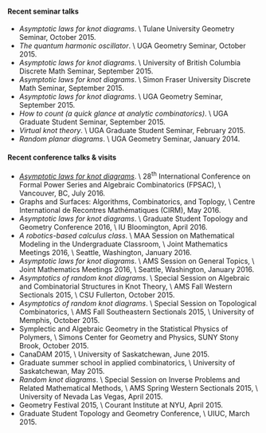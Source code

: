 #### Recent seminar talks
+ *Asymptotic laws for knot diagrams*. \\
  Tulane University Geometry Seminar, October 2015.
+ *The quantum harmonic oscillator*. \\
  UGA Geometry Seminar, October 2015.
+ *Asymptotic laws for knot diagrams*. \\
  University of British Columbia Discrete Math Seminar, September 2015.
+ *Asymptotic laws for knot diagrams*. \\
  Simon Fraser University Discrete Math Seminar, September 2015.
+ *Asymptotic laws for knot diagrams*. \\
  UGA Geometry Seminar, September 2015.
+ *How to count (a quick glance at analytic combinatorics)*. \\
  UGA Graduate Student Seminar, September 2015.
+ *Virtual knot theory*. \\
  UGA Graduate Student Seminar, February 2015.
+ *Random planar diagrams*. \\
  UGA Geometry Seminar, January 2014.

#### Recent conference talks & visits
+ *[Asymptotic laws for knot diagrams](http://www.lix.polytechnique.fr/~pilaud/FPSAC16/final_74)*. \\
  28<sup>th</sup> International Conference on Formal Power Series and Algebraic Combinatorics (FPSAC), \\
  Vancouver, BC, July 2016.
+ Graphs and Surfaces: Algorithms, Combinatorics, and Toplogy, \\
  Centre International de Recontres Mathématiques (CIRM), May 2016.
+ *Asymptotic laws for knot diagrams*. \\
  Graduate Student Topology and Geometry Conference 2016, \\
  IU Bloomington, April 2016.
+ *A robotics-based calculus class*. \\
  MAA Session on Mathematical Modeling in the Undergraduate Classroom, \\
  Joint Mathematics Meetings 2016, \\
  Seattle, Washington, January 2016.
+ *Asymptotic laws for knot diagrams*. \\
  AMS Session on General Topics, \\
  Joint Mathematics Meetings 2016, \\
  Seattle, Washington, January 2016.
+ *Asymptotics of random knot diagrams*. \\
  Special Session on Algebraic and Combinatorial Structures in Knot Theory, \\
  AMS Fall Western Sectionals 2015, \\
  CSU Fullerton, October 2015.
+ *Asymptotics of random knot diagrams*. \\
  Special Session on Topological Combinatorics, \\
  AMS Fall Southeastern Sectionals 2015, \\
  University of Memphis, October 2015.
+ Symplectic and Algebraic Geometry in the Statistical Physics of Polymers, \\
  Simons Center for Geometry and Physics, SUNY Stony Brook, October 2015.
+ CanaDAM 2015, \\
  University of Saskatchewan, June 2015.
+ Graduate summer school in applied combinatorics, \\
  University of Saskatchewan, May 2015.
+ *Random knot diagrams*. \\
  Special Session on Inverse Problems and Related Mathematical Methods, \\
  AMS Spring Western Sectionals 2015, \\
  University of Nevada Las Vegas, April 2015.
+ Geometry Festival 2015, \\
  Courant Institute at NYU, April 2015.
+ Graduate Student Topology and Geometry Conference, \\
  UIUC, March 2015.
